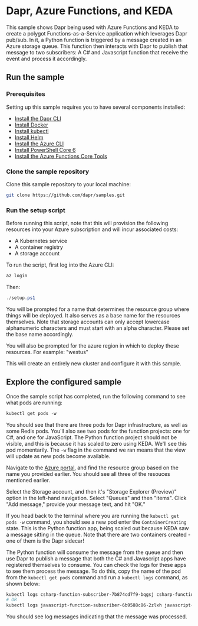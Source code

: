 # Dapr, Azure Functions, and KEDA

This sample shows Dapr being used with Azure Functions and KEDA to create a polygot Functions-as-a-Service application which leverages Dapr pub/sub. In it, a Python function is triggered by a message created in an Azure storage queue. This function then interacts with Dapr to publish that message to two subscribers: A C# and Javascript function that receive the event and process it accordingly.

## Run the sample

### Prerequisites

Setting up this sample requires you to have several components installed:

- [Install the Dapr CLI](https://github.com/dapr/cli)
- [Install Docker](https://docs.docker.com/install/)
- [Install kubectl](https://kubernetes.io/docs/tasks/tools/install-kubectl/)
- [Install Helm](https://github.com/helm/helm)
- [Install the Azure CLI](https://docs.microsoft.com/en-us/cli/azure/install-azure-cli?view=azure-cli-latest)
- [Install PowerShell Core 6](https://github.com/PowerShell/PowerShell)
- [Install the Azure Functions Core Tools](https://docs.microsoft.com/azure/azure-functions/functions-run-local#v2)

### Clone the sample repository
Clone this sample repository to your local machine:
```bash
git clone https://github.com/dapr/samples.git
```

### Run the setup script

Before running this script, note that this will provision the following resources into your Azure subscription and will incur associated costs:

- A Kubernetes service
- A container registry
- A storage account

To run the script, first log into the Azure CLI:

```powershell
az login
```

Then:

```powershell
./setup.ps1
```

You will be prompted for a name that determines the resource group where things will be deployed. It also serves as a base name for the resources themselves. Note that storage accounts can only accept lowercase alphanumeric characters and must start with an alpha character. Please set the base name accordingly.

You will also be prompted for the azure region in which to deploy these resources. For example: "westus"

This will create an entirely new cluster and configure it with this sample.

## Explore the configured sample

Once the sample script has completed, run the following command to see what pods are running:

```powershell
kubectl get pods -w
```

You should see that there are three pods for Dapr infrastructure, as well as some Redis pods. You'll also see two pods for the function projects: one for C#, and one for JavaScript. The Python function project should not be visible, and this is because it has scaled to zero using KEDA. We'll see this pod momentarily. The `-w` flag in the command we ran means that the view will update as new pods become available.

Navigate to the [Azure portal](https://portal.azure.com), and find the resource group based on the name you provided earlier. You should see all three of the resouces mentioned earlier.

Select the Storage account, and then it's "Storage Explorer (Preview)" option in the left-hand navigation. Select "Queues" and then "items". Click "Add message," provide your message text, and hit "OK."

If you head back to the terminal where you are running the `kubectl get pods -w` command, you should see a new pod enter the `ContainerCreating` state. This is the Python function app, being scaled out because KEDA saw a message sitting in the queue. Note that there are two containers created - one of them is the Dapr sidecar!

The Python function will consume the message from the queue and then use Dapr to publish a message that both the C# and Javascript apps have registered themselves to consume. You can check the logs for these apps to see them process the message. To do this, copy the name of the pod from the `kubectl get pods` command and run a `kubectl logs` command, as shown below:

```powershell
kubectl logs csharp-function-subscriber-7b874cd7f9-bqgsj csharp-function-subscriber
# OR
kubectl logs javascript-function-subscriber-6b9588c86-2zlxh javascript-function-subscriber
```

You should see log messages indicating that the message was processed.
